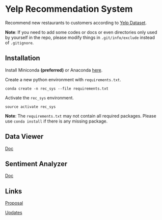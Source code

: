 # Yelp Recommendation System

Recommend new restaurants to customers according to [Yelp Dataset](https://www.yelp.com/dataset/challenge).

**Note**: If you need to add some codes or docs or even directories only used by yourself in the repo, please modify things in `.git/info/exclude` instead of `.gitignore`.

## Installation

Install Miniconda **(preferred)** or Anaconda [here](https://conda.io/docs/user-guide/install/macos.html).

Create a new python environment with `requirements.txt`.

```
conda create -n rec_sys --file requirements.txt
```

Activate the `rec_sys` environment.

```
source activate rec_sys
```

**Note**: The `requirements.txt` may not contain all required packages. Please use `conda install` if there is any missing package.

## Data Viewer

[Doc](https://github.com/zhudhjen/yelp-recommendation-system/tree/master/data_viewer)

## Sentiment Analyzer

[Doc](https://github.com/zhudhjen/yelp-recommendation-system/tree/master/sentiment_analyzer)

## Links

[Proposal](https://docs.google.com/document/d/12MQUmbk-Ioh7L3wukDj7LEOFFX_jXR6YvxfCKi6jSwk/edit)

[Updates](https://docs.google.com/document/d/1hjC-rEDI9wovttoo9SyrPneD1aTt512K5kQDevwL0Xg/edit?usp=sharing)
